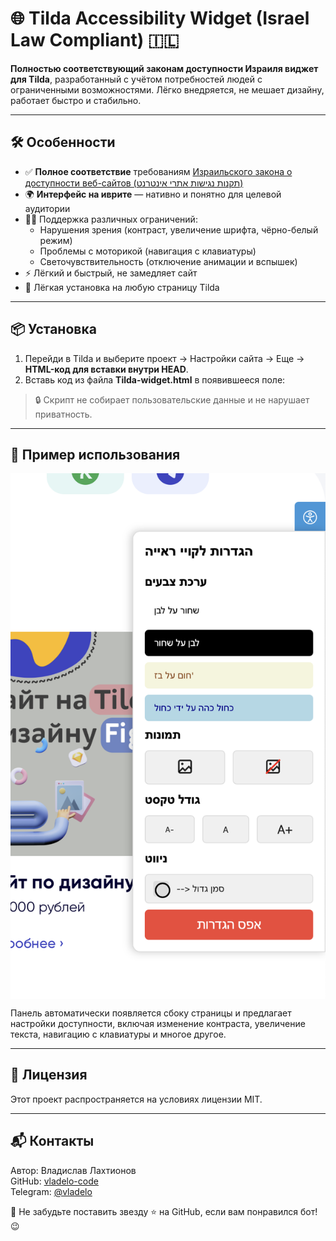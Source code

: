 # 🌐 Tilda Accessibility Widget (Israel Law Compliant) 🇮🇱

**Полностью соответствующий законам доступности Израиля виджет для Tilda**, разработанный с учётом потребностей людей с ограниченными возможностями. Лёгко внедряется, не мешает дизайну, работает быстро и стабильно.

---

## 🛠 Особенности

- ✅ **Полное соответствие** требованиям [Израильского закона о доступности веб-сайтов (תקנות נגישות אתרי אינטרנט)](https://www.nevo.co.il/law_html/law01/999_757.htm)
- 🌍 **Интерфейс на иврите** — нативно и понятно для целевой аудитории
- 🧑‍🦯 Поддержка различных ограничений:
  - Нарушения зрения (контраст, увеличение шрифта, чёрно-белый режим)
  - Проблемы с моторикой (навигация с клавиатуры)
  - Светочувствительность (отключение анимации и вспышек)
- ⚡ Лёгкий и быстрый, не замедляет сайт
- 🔧 Лёгкая установка на любую страницу Tilda

---

## 📦 Установка

1. Перейди в Tilda и выберите проект → Настройки сайта → Еще → **HTML-код для вставки внутри HEAD**.
2. Вставь код из файла **Tilda-widget.html** в появившееся поле:


> 🔒 Скрипт не собирает пользовательские данные и не нарушает приватность.

---

## 💬 Пример использования

<img src="Example-photo1.png" width="600" style="display: block; margin: auto;">

Панель автоматически появляется сбоку страницы и предлагает настройки доступности, включая изменение контраста, увеличение текста, навигацию с клавиатуры и многое другое.

---

## 📄 Лицензия

Этот проект распространяется на условиях лицензии MIT.

---

## 📬 **Контакты**

Автор: Владислав Лахтионов  
GitHub: [vladelo-code](https://github.com/vladelo-code)  
Telegram: [@vladelo](https://t.me/vladelo)  

💌 Не забудьте поставить звезду ⭐ на GitHub, если вам понравился бот! 😉
